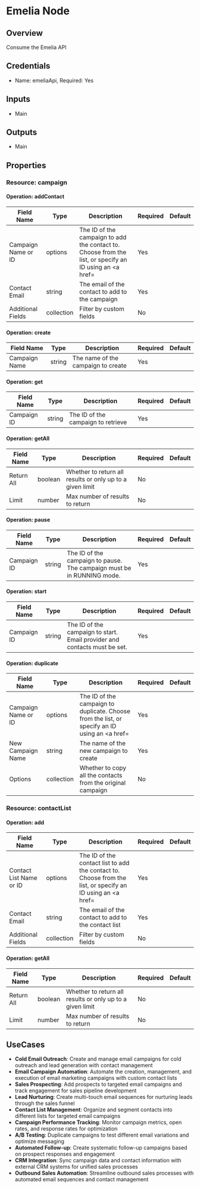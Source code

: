 # Emelia Node

## Overview

Consume the Emelia API

## Credentials

- Name: emeliaApi, Required: Yes

## Inputs

- Main

## Outputs

- Main

## Properties

### Resource: campaign

#### Operation: addContact

| Field Name | Type | Description | Required | Default |
|---|---|---|---|---|
| Campaign Name or ID | options | The ID of the campaign to add the contact to. Choose from the list, or specify an ID using an <a href= | Yes |  |
| Contact Email | string | The email of the contact to add to the campaign | Yes |  |
| Additional Fields | collection | Filter by custom fields | No |  |

#### Operation: create

| Field Name | Type | Description | Required | Default |
|---|---|---|---|---|
| Campaign Name | string | The name of the campaign to create | Yes |  |

#### Operation: get

| Field Name | Type | Description | Required | Default |
|---|---|---|---|---|
| Campaign ID | string | The ID of the campaign to retrieve | Yes |  |

#### Operation: getAll

| Field Name | Type | Description | Required | Default |
|---|---|---|---|---|
| Return All | boolean | Whether to return all results or only up to a given limit | No |  |
| Limit | number | Max number of results to return | No |  |

#### Operation: pause

| Field Name | Type | Description | Required | Default |
|---|---|---|---|---|
| Campaign ID | string | The ID of the campaign to pause. The campaign must be in RUNNING mode. | Yes |  |

#### Operation: start

| Field Name | Type | Description | Required | Default |
|---|---|---|---|---|
| Campaign ID | string | The ID of the campaign to start. Email provider and contacts must be set. | Yes |  |

#### Operation: duplicate

| Field Name | Type | Description | Required | Default |
|---|---|---|---|---|
| Campaign Name or ID | options | The ID of the campaign to duplicate. Choose from the list, or specify an ID using an <a href= | Yes |  |
| New Campaign Name | string | The name of the new campaign to create | Yes |  |
| Options | collection | Whether to copy all the contacts from the original campaign | No |  |

### Resource: contactList

#### Operation: add

| Field Name | Type | Description | Required | Default |
|---|---|---|---|---|
| Contact List Name or ID | options | The ID of the contact list to add the contact to. Choose from the list, or specify an ID using an <a href= | Yes |  |
| Contact Email | string | The email of the contact to add to the contact list | Yes |  |
| Additional Fields | collection | Filter by custom fields | No |  |

#### Operation: getAll

| Field Name | Type | Description | Required | Default |
|---|---|---|---|---|
| Return All | boolean | Whether to return all results or only up to a given limit | No |  |
| Limit | number | Max number of results to return | No |  |

## UseCases

- **Cold Email Outreach**: Create and manage email campaigns for cold outreach and lead generation with contact management
- **Email Campaign Automation**: Automate the creation, management, and execution of email marketing campaigns with custom contact lists
- **Sales Prospecting**: Add prospects to targeted email campaigns and track engagement for sales pipeline development
- **Lead Nurturing**: Create multi-touch email sequences for nurturing leads through the sales funnel
- **Contact List Management**: Organize and segment contacts into different lists for targeted email campaigns
- **Campaign Performance Tracking**: Monitor campaign metrics, open rates, and response rates for optimization
- **A/B Testing**: Duplicate campaigns to test different email variations and optimize messaging
- **Automated Follow-up**: Create systematic follow-up campaigns based on prospect responses and engagement
- **CRM Integration**: Sync campaign data and contact information with external CRM systems for unified sales processes
- **Outbound Sales Automation**: Streamline outbound sales processes with automated email sequences and contact management

